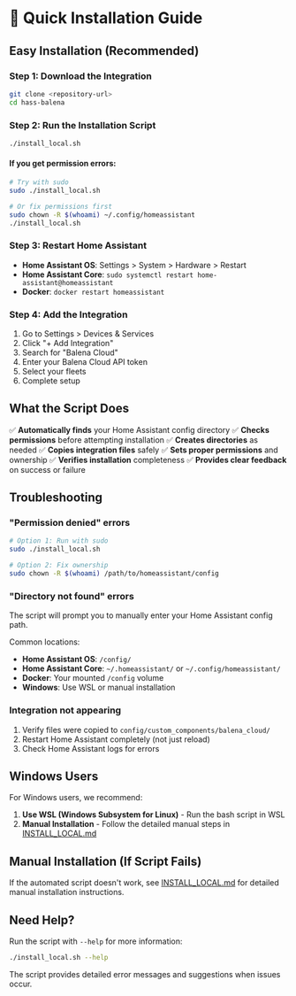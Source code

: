 # 🚀 Quick Installation Guide

## Easy Installation (Recommended)

### **Step 1: Download the Integration**
```bash
git clone <repository-url>
cd hass-balena
```

### **Step 2: Run the Installation Script**
```bash
./install_local.sh
```

#### **If you get permission errors:**
```bash
# Try with sudo
sudo ./install_local.sh

# Or fix permissions first
sudo chown -R $(whoami) ~/.config/homeassistant
./install_local.sh
```

### **Step 3: Restart Home Assistant**
- **Home Assistant OS**: Settings > System > Hardware > Restart
- **Home Assistant Core**: `sudo systemctl restart home-assistant@homeassistant`
- **Docker**: `docker restart homeassistant`

### **Step 4: Add the Integration**
1. Go to Settings > Devices & Services
2. Click "+ Add Integration"
3. Search for "Balena Cloud"
4. Enter your Balena Cloud API token
5. Select your fleets
6. Complete setup

## What the Script Does

✅ **Automatically finds** your Home Assistant config directory
✅ **Checks permissions** before attempting installation
✅ **Creates directories** as needed
✅ **Copies integration files** safely
✅ **Sets proper permissions** and ownership
✅ **Verifies installation** completeness
✅ **Provides clear feedback** on success or failure

## Troubleshooting

### **"Permission denied" errors**
```bash
# Option 1: Run with sudo
sudo ./install_local.sh

# Option 2: Fix ownership
sudo chown -R $(whoami) /path/to/homeassistant/config
```

### **"Directory not found" errors**
The script will prompt you to manually enter your Home Assistant config path.

Common locations:
- **Home Assistant OS**: `/config/`
- **Home Assistant Core**: `~/.homeassistant/` or `~/.config/homeassistant/`
- **Docker**: Your mounted `/config` volume
- **Windows**: Use WSL or manual installation

### **Integration not appearing**
1. Verify files were copied to `config/custom_components/balena_cloud/`
2. Restart Home Assistant completely (not just reload)
3. Check Home Assistant logs for errors

## Windows Users

For Windows users, we recommend:
1. **Use WSL (Windows Subsystem for Linux)** - Run the bash script in WSL
2. **Manual Installation** - Follow the detailed manual steps in [INSTALL_LOCAL.md](INSTALL_LOCAL.md)

## Manual Installation (If Script Fails)

If the automated script doesn't work, see [INSTALL_LOCAL.md](INSTALL_LOCAL.md) for detailed manual installation instructions.

## Need Help?

Run the script with `--help` for more information:
```bash
./install_local.sh --help
```

The script provides detailed error messages and suggestions when issues occur.
